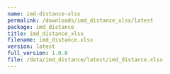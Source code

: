 ```yaml
---
name: imd-distance-xlsx
permalink: /downloads/imd_distance_xlsx/latest
package: imd_distance
title: imd_distance_xlsx
filename: imd_distance.xlsx
version: latest
full_version: 1.0.0
file: /data/imd_distance/latest/imd_distance.xlsx
---
```

